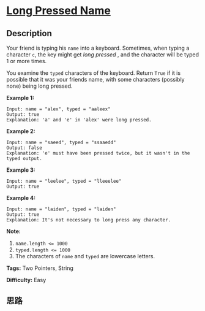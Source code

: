 # [Long Pressed Name][title]

## Description

Your friend is typing his `name` into a keyboard.  Sometimes, when typing a
character `c`, the key might get _long pressed_ , and the character will be
typed 1 or more times.

You examine the `typed` characters of the keyboard.  Return `True` if it is
possible that it was your friends name, with some characters (possibly none)
being long pressed.



**Example 1:**
            Input: name = "alex", typed = "aaleex"    Output: true    Explanation: 'a' and 'e' in 'alex' were long pressed.    

**Example 2:**
            Input: name = "saeed", typed = "ssaaedd"    Output: false    Explanation: 'e' must have been pressed twice, but it wasn't in the typed output.    

**Example 3:**
            Input: name = "leelee", typed = "lleeelee"    Output: true    

**Example 4:**
            Input: name = "laiden", typed = "laiden"    Output: true    Explanation: It's not necessary to long press any character.    



**Note:**

  1. `name.length <= 1000`
  2. `typed.length <= 1000`
  3. The characters of `name` and `typed` are lowercase letters.






**Tags:** Two Pointers, String

**Difficulty:** Easy

## 思路

[title]: https://leetcode.com/problems/long-pressed-name
